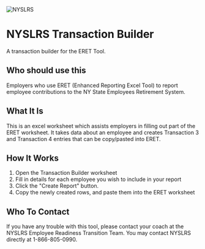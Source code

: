 ![NYSLRS](https://www.osc.state.ny.us/themes/custom/osctheme/images/nyslrs-logotype.png)

# NYSLRS Transaction Builder
A transaction builder for the ERET Tool. 

## Who should use this
Employers who use ERET (Enhanced Reporting Excel Tool) to report employee contributions to the NY State Employees Retirement System.

## What It Is
This is an excel worksheet which assists employers in filling out part of the ERET worksheet. It takes data about an employee and creates Transaction 3 and Transaction 4 entries that can be copy/pasted into ERET. 

## How It Works
1) Open the Transaction Builder worksheet
2) Fill in details for each employee you wish to include in your report
3) Click the "Create Report" button. 
4) Copy the newly created rows, and paste them into the ERET worksheet

## Who To Contact
If you have any trouble with this tool, please contact your coach at the NYSLRS Employee Readiness Transition Team. You may contact NYSLRS directly at 1-866-805-0990. 

